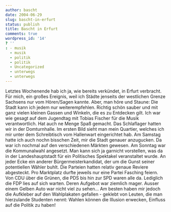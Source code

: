 ```yaml
---
author: bascht
date: 2004-06-29
slug: bascht-in-erfurt
status: publish
title: Bascht in Erfurt
comments: true
wordpress_id: '14'
? ''
: - musik
  - musik
  - politik
  - politik
  - Uncategorized
  - unterwegs
  - unterwegs
---
```


Letztes Wochenende hab ich ja, wie bereits verkündet, in Erfurt
verbracht. Für mich, ein großes Ereignis, weil ich Städte jenseits
der westlichen Grenze Sachsens nur vom Hören/Sagen kannte. Aber,
man höre und Staune: Die Stadt kann ich jedem nur weiterempfehlen.
Richtig schön sauber und mit ganz vielen kleinen Gassen und
Winkeln, die es zu Entdecken gilt. Ich war wie gesagt auf dem
Jugendtag mit Tobias Fischer für die Musik verantwortlich. Hat auch
ne Menge Spaß gemacht. Das Schlaflager hatten wir in der
Domturnhalle. Im ersten Bild sieht man mein Quartier, welches ich
mir unter dem Schreibtisch vom Hallenwart eingerichtet hab. Am
Samstag hatte ich auch nochn bisschen Zeit, mir die Stadt genauer
anzugucken. Da war ich nochmal auf den verschiedenen Märkten
gewesen. Am Sonntag war die Kommunalwahl angesetzt. Man kann sich
ja garnicht vorstellen, was da in der Landeshauptstadt für ein
Politisches Spektakel veranstaltet wurde. An jeder Ecke ein anderer
Bürgermeisterkandidat, der um die Gunst seiner potentiellen Wähler
buhlt. Die Parteien hatten relativ genaue Reviere abgesteckt. Pro
Marktplatz durfte jeweils nur eine Partei Fasching feiern. Von CDU
über die Grünen, die PDS bis hin zur SPD waren alle da. Lediglich
die FDP lies auf sich warten. Deren Aufgebot war ziemlich mager.
Ausser einem Gelben Auto war nicht viel zu sehen... Am besten haben
mir jedoch die Aufkleber auf den Wahlplakaten gefallen - geklebt
von Leuten, die man hierzulande Studenten nennt: Wahlen können die
Illusion erwecken, Einfluss auf die Politik zu haben!


